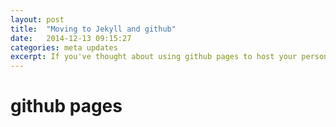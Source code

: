 ```yaml
---
layout: post
title:  "Moving to Jekyll and github"
date:   2014-12-13 09:15:27
categories: meta updates
excerpt: If you've thought about using github pages to host your personal website, then there really isn't any good reason not to. I put this off for months and the process was so easy that I am irritated how much hosting money I've thrown away in the past year.
---
```


github pages
===
